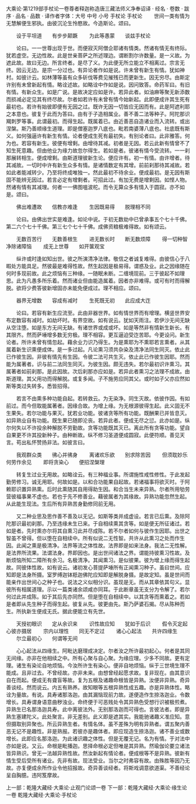 大乘论·第1219部手杖论一卷尊者释迦称造唐三藏法师义净奉诏译
· 经名 · 卷数 · 跋序
· 品名 · 品数 · 译作者字体：大号 中号 小号
手杖论
手杖论
　　世间一类有情为无慧解便生邪执。由彼沉沦生怜愍故。今造斯论。颂曰。

　　设于平坦道　　有步步颠蹶
　　为此等愚蒙　　谈兹手杖论

　　论曰。一一世尊出现于世。而便寂灭阿僧企耶诸有情类。然诸有情无有终际。犹若虚空。无边性故。此是世亲菩萨之所述理边。谓断割尔许数量。是一义故。为遮此故。故曰无边。所言终者。是尽了义。为此便无所立能立不相离过。宗言无终。因云无边。是宗一分过也。有异论者作如是说。许未曾有新生有情。犹如神村。如彼计云。如林薄等虽有众多斫伐等费见摧残已而更新生。因无穷尽。由斯定许别有未曾新起有情。略诠述故。如略诠中作如是说。因问致答。命药军曰。有旧有情。有新众生。如是广说。是故决定应如是许。若异此者。如油麻等聚无新添数而损减必定见其有终尽故。尔者如若许有未曾有情今始新起。此即便成许其生死有最初也。若许有始彼即便有无因之过。既许无因一切皆应无因而有。此是阿遮利耶之本意也。彼复于此而为答曰。由有于子造相属业。善不善二法等种子。阿陀那识羯刺罗等事。此谓最初。而得生起。既属着已。由近善恶自造诸业而入流转。或出涅槃。斯乃善顺缘生道理。即是僧塞迦罗八底也。毗若南婆薄八底也。社底既有斯义。如何强逼许有新生有情。论者便成生死有最初失。有别论者曰。此非雅答。何为也。若容有新生。彼便有增剩。由增待其减。初者是无因。若云此新有情曾不了知生死意趣。但由他业为缘力故忽尔得生。若如是者。彼诸有情今受流转。一一刹那展转相生。便成增剩。由斯道理彼新生论。便应许有。初一有情。由许增者。待其减故。一切时中许有新生众多有情。是诸情数定有其增。前前刹那待其减故。若如此者能减转少。乃至将终成唯独一。然此最初不待余业。便成最初。是无因有斯固不能辨无因过。若言必定有增剩者。可招此过。有加无费是增剩因。如悭人物。然诸有情有其减理。何者一一佛图嗢波柁。而令无算众多有情入于圆寂。亦不如是。颂曰。

　　佛出难遭故　　信教亦难逢
　　生因既易得　　脱理相不同

　　论曰。由佛出世实是难逢。如论中说。于初无数劫中已曾承事五个七十千佛。第二六个七十千佛。第三七个七十千佛。成佛资粮极难得故。如有颂云。

　　无数百苦行　　无数善根生
　　进无数长时　　断无数烦障
　　得一切种智　　净除诸障恼
　　成无上世尊　　如开箧观宝

　　纵许或时逢如知出世。彼之所演清净法律。敬信之者诚复难得。由彼信心于八暇处方能具足。然彼最是难得性故。然生起因是极易得。谓惑及业。此之因缘随在何时多现前故。此之烦恼有三种缘。一随眠未断。二缠境现前。三于彼起不如理思。此为凡愚多所乐着。然而诸业但由能造属着。因者亦非难得。或可有时而得解脱。欲将少费答彼新增固亦未能免便成过。理不相应。颂曰。

　　器界无增数　　容成有减时
　　生死既无初　　此应成大迮

　　论曰。若容有新生应流至。此由非器世界。如有情世界而有增理。横竖世界安布定数容有减时。如劫坏时。有界空故。如有说云。犹如天雨注。若伊沙无间无缺从空注堕。如是东方无间无缺。有诸世界或成或坏。如是等然非有情新生新长。有其限齐。然而萨埵增多数无穷极。理不相容。更互逼迫受迮苦耶。今更设问。新生论者。所许未曾有情忽起。藉余业力识乃得生。为是熏耶为不熏耶若言熏者。从其属着新生识熏便成体。是一多过起。凡论熏习须共杂染及清净法同生同灭。依止此已作彼生因。非彼有情先有生因。令彼二法可共生灭。依止此已作彼生因耶。然而能为属著者。识与前二法同生同灭。为彼生因。颇无违失。若尔最初识许熏习。其属著者如前刹那。是此因故。次后刹那亦应如是。若异此者熏习之法理不成故。由斯道理。其父用功而得解脱。或复多闻。子不施劳应同其父。或时如子父亦应然如斯等类过失转多。悉皆招得。

　　若言不由熏多种功能自起。若转救云。为无染净。同生灭故。依彼作因。有如前过。而今但取能属著者。因缘合故。为增上缘。为无根源彼得生起。此义固无不生果失。若尔功能与果灭。犹若业功能。彼诸贪等所有功能。既酬果已并皆息灭。如异熟业自有功能。既生果已随即沦丧。若异此者。便成无尽之愆。此亦如是。纵尔何失以不许投余种解脱不劳勤故。贪等功能既其灭已。离此所有贪等功能。望自自果更不许其投新种子。由种断故。纵不修习圣道便成圆寂。此便符顺。善见天言。苟出私怀赞扬非法。如彼言曰。

　　我观群众类　　彿心并彿身
　　离诸欢乐欲　　别求除苦因
　　但须耽妙乐　　何劳作余见
　　即将贪染心　　便招涅槃理

　　转复生过业无用故。如略诠云。有三种福业事。所谓施性戒性修性。于此发起勤劳修习。诚无用耶。何故如是。以和合功能果自起故。若诸福事将欲灭时。于阿赖耶识置异熟熏。后时此熏随其自用得助生因。和合当生未来异熟。尔者所用劬劳营彼福事果不虚也。若也于先不修善业。藉彼属者为其缘故。异熟功能忽然生起。从此能生现法。生后所有异熟苦身勤修同前无用。

　　又二种业思及思作善不善及以无记。如斯等类并成虚设。若言已后熏。及除阿陀那识最初刹那。乃至违缘未生已来。于自相续熏其贪等。如是便无所征诸过。若如是者。先时熏亦尔将其自熏习此并尽成陈。若不尔者如何与彼作生因耶。出世之智虽不曾得。但以堕在自相续中。所有似说二无性智。共许从此熏习之处而作生因。此闻之熏是极清净。法界等流之体性故。法界即是如来法身。我法二无性解。是法界所流果。法谓法身。界即因也。是出世间诸法之界。谓能持彼熏习性故。及断烦恼所知二障所有余习。名极清净。其闻熏习。是似彼果。彼为增上缘而得生起故。同彼体性故。如有说云。诸初发心菩提萨埵所有正闻熏习种子。虽曰世间。应知即是法身所摄。室罗缚迦钵羝迦佛陀应知即是解脱身摄。是故定知。虽是世间而能亲作出世间心之种子也。说法之义似相分识。虽现是无。而从其章依其句义。显彼所有相属道理。示以一篇类诸余颂咸亦同耳。于此断章虽无支分为令解了。若尔何过此并成陈。如于其后先亦同然。但是堕在自相续中。以其贪等而熏着之。若如是者即从先生种子而得生起。彼复从先。彼更由先。斯乃萨婆石揭。尽从陈种而生。所执新生便成无氏。据此便能立有先世。

　　天授初眼识　　定从余识来
　　识性故应知　　犹如于后识
　　假令灭定起　　心彼亦摄居
　　宗内以理性　　同无不定过
　　诸心心起法　　共许四缘生
　　尔立最初心　　何谓等无间

　　心心起法从四缘生。阿毗达磨理成决定。尔者汝之所许最初起心。何者是其同无间缘。亦非在他相续之中。所有心聚与自心聚。为缘应理。少多不同故。更有定理。诸生有染论自地烦恼。今汝所许生有染心。便非自地烦恼。纵于三世境生理不能成。且非过去。不曾经故。亦非未来。由想曾经起愿求故。复非现在。由其意识自在而起。便成无有聋盲等故。复为五根及诸趣命根皆是异熟。汝便非异熟。奇异善谈经。然而说云。内五有熟养。故知眼等五根异熟性成五趣。亦是异熟体性。略诠为量故。有说。具寿诸那洛迦。由其漏恼现前力故。遂便造作生捺洛迦业。令数增长。具寿谓身语意曲秽浊业。命终便于可恶贱处令其异熟色受想行识被极煎煮。异熟生已名那洛迦具寿。此中离彼法外。无别那洛迦而可得也。言彼法者。即是异熟生塞建陀义。此处聚言。非无差别。此义即是遮其实。我能驰诸趣义准应知。意但摄取别异聚也。所云异熟生者。有情名体。虽不差殊为明有异熟者。谓五聚内善恶无记不是趣性。非是熟报。若彼亦是趣体者。即应现造生捺洛迦。诸不善业或数增长。此即应名那洛迦。为此诸识趣之体性。但是无覆无记。名为有情。于对法中亦如是说。又云。命根是毗播迦。思择命根必定但唯是其异熟。然瑜伽论要立诸法皆异熟识。曾无一法越异熟性故。然汝新起有情论者。便成根等不是异熟。彼新有情生受后受所有诸业。先非有故。现法受业。当尔之时弗容有故。由殊胜等因乃无故。亦复便成余所作业令他招报故。奇异善谈经者。将斯戏调意欲道渠。不善经论呈自胸臆。违阿笈摩故。

上一部：乾隆大藏经·大乘论·止观门论颂一卷
下一部：乾隆大藏经·大乘论·缘生论一卷
乾隆大藏经·大乘论·手杖论